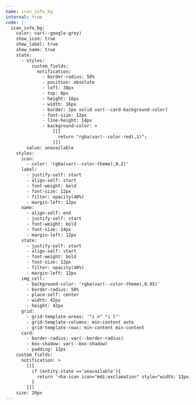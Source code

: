 ```yaml
---
name: icon_info_bg
internal: true
code: |-
  icon_info_bg:
    color: var(--google-grey)
    show_icon: true
    show_label: true
    show_name: true
    state:
      - styles:
          custom_fields:
            notification:
              - border-radius: 50%
              - position: absolute
              - left: 38px
              - top: 8px
              - height: 16px
              - width: 16px
              - border: 2px solid var(--card-background-color)
              - font-size: 12px
              - line-height: 14px
              - background-color: >
                  [[[
                    return "rgba(var(--color-red),1)";
                  ]]]
        value: unavailable
    styles:
      icon:
        - color: 'rgba(var(--color-theme),0.2)'
      label:
        - justify-self: start
        - align-self: start
        - font-weight: bold
        - font-size: 12px
        - filter: opacity(40%)
        - margin-left: 12px
      name:
        - align-self: end
        - justify-self: start
        - font-weight: bold
        - font-size: 14px
        - margin-left: 12px
      state:
        - justify-self: start
        - align-self: start
        - font-weight: bold
        - font-size: 12px
        - filter: opacity(40%)
        - margin-left: 12px
      img_cell:
        - background-color: 'rgba(var(--color-theme),0.05)'
        - border-radius: 50%
        - place-self: center
        - width: 42px
        - height: 42px
      grid:
        - grid-template-areas: '"i n" "i l"'
        - grid-template-columns: min-content auto
        - grid-template-rows: min-content min-content
      card:
        - border-radius: var(--border-radius)
        - box-shadow: var(--box-shadow)
        - padding: 12px
    custom_fields:
      notification: >
        [[[
          if (entity.state =='unavailable'){
            return '<ha-icon icon="mdi:exclamation" style="width: 12px; height: 12px; color: var(--primary-background-color);"></ha-icon>'
          }
        ]]]
    size: 20px
---
```

